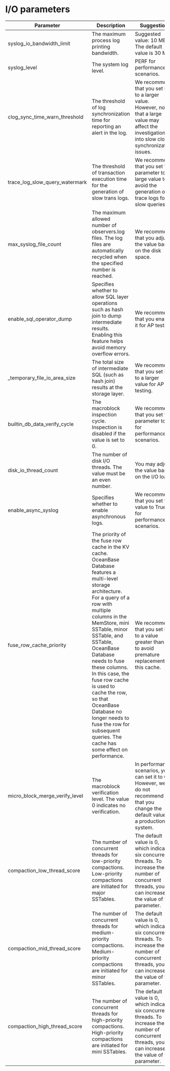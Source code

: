 # I/O parameters


| Parameter | Description | Suggestion |
|----------------------------------|-----------------------------------------------------------------------------------------------------------------------------------------------------------------------------------------------|------------------------------------------|
| syslog_io_bandwidth_limit | The maximum process log printing bandwidth. | Suggested value: 10 MB. The default value is 30 MB. |
| syslog_level | The system log level. | PERF for performance scenarios. |
| clog_sync_time_warn_threshold | The threshold of log synchronization time for reporting an alert in the log. | We recommend that you set it to a larger value. However, note that a large value may affect the investigation into slow clog synchronization issues. |
| trace_log_slow_query_watermark | The threshold of transaction execution time for the generation of slow trans logs. | We recommend that you set this parameter to a large value to avoid the generation of trace logs for slow queries. |
| max_syslog_file_count | The maximum allowed number of observers.log files. The log files are automatically recycled when the specified number is reached. | We recommend that you adjust the value based on the disk space. |
| enable_sql_operator_dump | Specifies whether to allow SQL layer operations such as hash join to dump intermediate results. Enabling this feature helps avoid memory overflow errors. | We recommend that you enable it for AP testing. |
| _temporary_file_io_area_size | The total size of intermediate SQL (such as hash join) results at the storage layer. | We recommend that you set it to a larger value for AP testing. |
| builtin_db_data_verify_cycle | The macroblock inspection cycle. Inspection is disabled if the value is set to 0. | We recommend that you set this parameter to 0 for performance scenarios. |
| disk_io_thread_count | The number of disk I/O threads. The value must be an even number. | You may adjust the value based on the I/O load. |
| enable_async_syslog | Specifies whether to enable asynchronous logs. | We recommend that you set the value to True for performance scenarios. |
| fuse_row_cache_priority | The priority of the fuse row cache in the KV cache. OceanBase Database features a multi-level storage architecture. For a query of a row with multiple columns in the MemStore, mini SSTable, minor SSTable, and SSTable, OceanBase Database needs to fuse these columns. In this case, the fuse row cache is used to cache the row, so that OceanBase Database no longer needs to fuse the row for subsequent queries. The cache has some effect on performance. | We recommend that you set it to a value greater than 1 to avoid premature replacement of this cache. |
| micro_block_merge_verify_level | The macroblock verification level. The value 0 indicates no verification. | In performance scenarios, you can set it to 0. However, we do not recommend that you change the default value in a production system. |
| compaction_low_thread_score | The number of concurrent threads for low-priority compactions. Low-priority compactions are initiated for major SSTables. | The default value is 0, which indicates six concurrent threads. To increase the number of concurrent threads, you can increase the value of this parameter.  |
| compaction_mid_thread_score | The number of concurrent threads for medium-priority compactions. Medium-priority compactions are initiated for minor SSTables. | The default value is 0, which indicates six concurrent threads. To increase the number of concurrent threads, you can increase the value of this parameter.  |
| compaction_high_thread_score | The number of concurrent threads for high-priority compactions. High-priority compactions are initiated for mini SSTables. | The default value is 0, which indicates six concurrent threads. To increase the number of concurrent threads, you can increase the value of this parameter.  |
